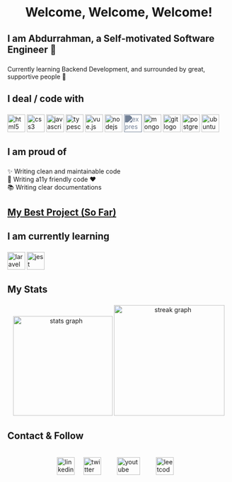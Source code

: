 <h1 align="center">Welcome, Welcome, Welcome!</h1>

###

<h2 align="left">I am Abdurrahman, a Self-motivated Software Engineer 🚀</h2>

###

<p align="left">
  Currently learning Backend Development, and surrounded by great, supportive
  people 💖
</p>

###

<h2 align="left">I deal / code with</h2>

###

<div align="left">
  <img
    src="https://cdn.jsdelivr.net/gh/devicons/devicon/icons/html5/html5-original.svg"
    height="40"
    alt="html5 logo"
  />
  <img
    src="https://cdn.jsdelivr.net/gh/devicons/devicon/icons/css3/css3-original.svg"
    height="40"
    alt="css3 logo"
  />
  <img
    src="https://cdn.jsdelivr.net/gh/devicons/devicon/icons/javascript/javascript-original.svg"
    height="40"
    alt="javascript logo"
  />
  <img
    src="https://cdn.jsdelivr.net/gh/devicons/devicon/icons/typescript/typescript-original.svg"
    height="40"
    alt="typescript logo"
  />
  <img
    src="https://cdn.jsdelivr.net/gh/devicons/devicon/icons/vuejs/vuejs-original.svg"
    height="40"
    alt="vue.js logo"
  />
  <img
    src="https://cdn.jsdelivr.net/gh/devicons/devicon/icons/nodejs/nodejs-original.svg"
    height="40"
    alt="nodejs logo"
  />
<img
    src="https://cdn.jsdelivr.net/gh/devicons/devicon/icons/express/express-original.svg"
    height="40"
    style="filter: invert(50%) sepia(8%) saturate(985%) hue-rotate(177deg) brightness(97%) contrast(90%);"
    alt="express logo"
  />
<img
    src="https://cdn.jsdelivr.net/gh/devicons/devicon/icons/mongodb/mongodb-original.svg"
    height="40"
    alt="mongodb logo"
  />
<img
    src="https://cdn.jsdelivr.net/gh/devicons/devicon/icons/git/git-original.svg"
    height="40"
    alt="git logo"
  />
<img
    src="https://cdn.jsdelivr.net/gh/devicons/devicon/icons/postgresql/postgresql-plain.svg"
    height="40"
    alt="postgresql logo"
  />
<img
    src="https://cdn.jsdelivr.net/gh/devicons/devicon/icons/ubuntu/ubuntu-plain.svg"
    height="40"
    alt="ubuntu logo"
  />

</div>

###

<h2 align="left">I am proud of</h2>

###

<p align="left">
  ✨ Writing clean and maintainable code<br />🦾 Writing a11y friendly code
  ❤️<br />📚 Writing clear documentations
</p>

###

<h2 align="left">
  <a href="http://arabic-pop-icons.onrender.com" target="_blank"
    >My Best Project (So Far)</a
  >
</h2>

###

<h2 align="left">I am currently learning</h2>

###

<div align="left">
  <img
    src="https://cdn.jsdelivr.net/gh/devicons/devicon/icons/laravel/laravel-plain.svg"
    height="40"
    alt="laravel logo"
  />
  <img
    src="https://cdn.jsdelivr.net/gh/devicons/devicon/icons/jest/jest-plain.svg"
    height="40"
    alt="jest logo"
  />
</div>

###

<h2 align="left">My Stats</h2>

###

<div align="center">
  <img
    src="https://github-readme-stats.vercel.app/api?username=abrahman-ra&hide_title=true&hide_rank=false&show_icons=true&include_all_commits=true&count_private=true&disable_animations=false&theme=github_dark&locale=en&hide_border=true&order=1"
    height="225"
    alt="stats graph"
  />
  <img
    src="https://streak-stats.demolab.com?user=abrahman-ra&locale=en&mode=weekly&theme=github_dark&hide_border=true&border_radius=5&order=3"
    height="250"
    alt="streak graph"
  />
</div>

###

<h2 align="left">Contact & Follow</h2>

###

<section align="left" style="display: flex; width: 100%; justify-content: center;">
    
[<img src="https://raw.githubusercontent.com/maurodesouza/profile-readme-generator/master/src/assets/icons/social/linkedin/default.svg" height="40" alt="linkedin logo" margin="1rem"/>](https://linkedin.com/in/abrahman-ra)
[<img src="https://raw.githubusercontent.com/maurodesouza/profile-readme-generator/master/src/assets/icons/social/twitter/default.svg" height="40" alt="twitter logo" style="margin: auto 1rem" />](https://twitter.com/AbRahman_Ra)
[<img src="https://raw.githubusercontent.com/maurodesouza/profile-readme-generator/master/src/assets/icons/social/youtube/default.svg" width="52" height="40" alt="youtube logo" style="margin: auto 1rem"/>](https://youtube.com/@abdurrahman-ra)
[<img src="https://cdn.iconscout.com/icon/free/png-512/leetcode-3628885-3030025.png" height="40" alt="leetcode logo" style="margin: auto 1rem"/>](https://leetcode.com/AbRahman-Ra)

</div>

###
